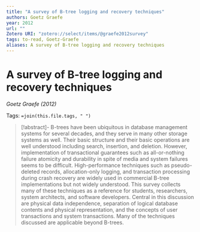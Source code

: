 ```yaml
---
title: "A survey of B-tree logging and recovery techniques"
authors: Goetz Graefe
year: 2012
url: ""
Zotero URI: "zotero://select/items/@graefe2012survey"
tags: to-read, Goetz-Graefe
aliases: A survey of B-tree logging and recovery techniques
---
```


# A survey of B-tree logging and recovery techniques  
_Goetz Graefe (2012)_

Tags: `=join(this.file.tags, " ")`

> [!abstract]-
> B-trees have been ubiquitous in database management systems for several decades, and they serve in many other storage systems as well. Their basic structure and their basic operations are well understood including search, insertion, and deletion. However, implementation of transactional guarantees such as all-or-nothing failure atomicity and durability in spite of media and system failures seems to be difficult. High-performance techniques such as pseudo-deleted records, allocation-only logging, and transaction processing during crash recovery are widely used in commercial B-tree implementations but not widely understood. This survey collects many of these techniques as a reference for students, researchers, system architects, and software developers. Central in this discussion are physical data independence, separation of logical database contents and physical representation, and the concepts of user transactions and system transactions. Many of the techniques discussed are applicable beyond B-trees.


